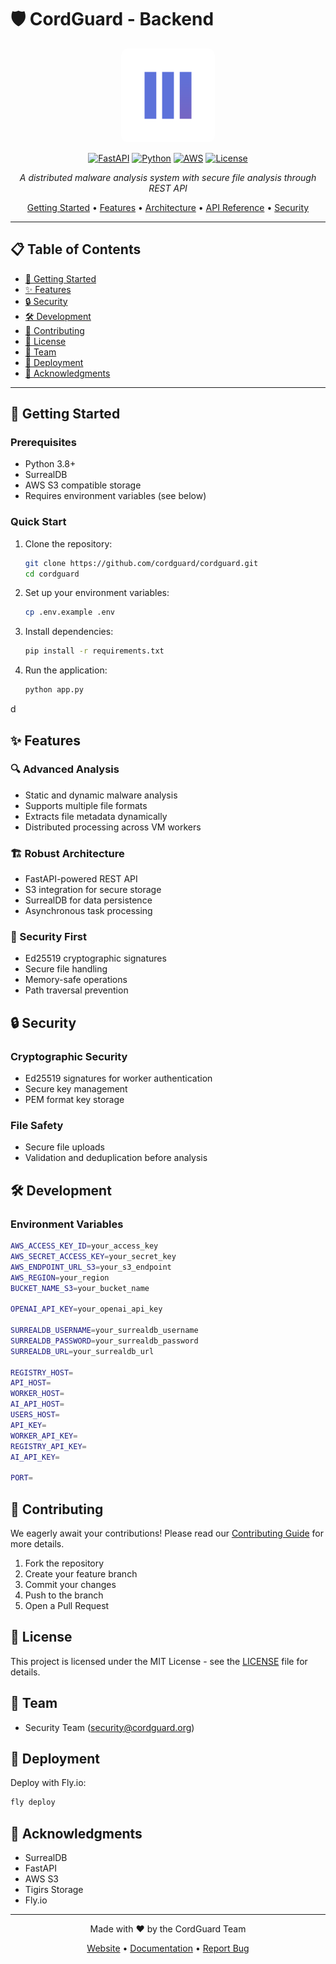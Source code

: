 # 🛡️ CordGuard - Backend

<div align="center">

<img src="cordguard-assets/logo.png" width="150" height="150" style="border-radius: 10px;" alt="CordGuard Logo">

[![FastAPI](https://img.shields.io/badge/FastAPI-005571?style=for-the-badge&logo=fastapi)](https://fastapi.tiangolo.com)
[![Python](https://img.shields.io/badge/python-3670A0?style=for-the-badge&logo=python&logoColor=ffdd54)](https://www.python.org)
[![AWS](https://img.shields.io/badge/AWS-%23FF9900.svg?style=for-the-badge&logo=amazon-aws&logoColor=white)](https://aws.amazon.com)
[![License](https://img.shields.io/badge/license-MIT-blue.svg?style=for-the-badge)](LICENSE)

*A distributed malware analysis system with secure file analysis through REST API*

[Getting Started](#-getting-started) •
[Features](#-features) •
[Architecture](#%EF%B8%8F-architecture) •
[API Reference](#-api-reference) •
[Security](#-security)

</div>

---

## 📋 Table of Contents
- [🚀 Getting Started](#-getting-started)
- [✨ Features](#-features)
- [🔒 Security](#-security)
- [🛠️ Development](#️-development)
- [🤝 Contributing](#-contributing)
- [📄 License](#-license)
- [👥 Team](#-team)
- [🚀 Deployment](#-deployment)
- [🙏 Acknowledgments](#-acknowledgments)

---

## 🚀 Getting Started

### Prerequisites
- Python 3.8+
- SurrealDB
- AWS S3 compatible storage
- Requires environment variables (see below)

### Quick Start

1. Clone the repository:
   ```bash
   git clone https://github.com/cordguard/cordguard.git
   cd cordguard
   ```

2. Set up your environment variables:
   ```bash
   cp .env.example .env
   ```

3. Install dependencies:
   ```bash
   pip install -r requirements.txt
   ```

4. Run the application:
   ```bash
   python app.py
   ```
d

## ✨ Features

### 🔍 Advanced Analysis
- Static and dynamic malware analysis
- Supports multiple file formats
- Extracts file metadata dynamically 
- Distributed processing across VM workers

### 🏗️ Robust Architecture
- FastAPI-powered REST API
- S3 integration for secure storage
- SurrealDB for data persistence
- Asynchronous task processing

### 🔐 Security First
- Ed25519 cryptographic signatures
- Secure file handling
- Memory-safe operations
- Path traversal prevention



## 🔒 Security

### Cryptographic Security
- Ed25519 signatures for worker authentication
- Secure key management
- PEM format key storage

### File Safety
- Secure file uploads
- Validation and deduplication before analysis


## 🛠️ Development

### Environment Variables
```bash
AWS_ACCESS_KEY_ID=your_access_key
AWS_SECRET_ACCESS_KEY=your_secret_key
AWS_ENDPOINT_URL_S3=your_s3_endpoint
AWS_REGION=your_region
BUCKET_NAME_S3=your_bucket_name

OPENAI_API_KEY=your_openai_api_key

SURREALDB_USERNAME=your_surrealdb_username
SURREALDB_PASSWORD=your_surrealdb_password
SURREALDB_URL=your_surrealdb_url

REGISTRY_HOST=
API_HOST=
WORKER_HOST=
AI_API_HOST=
USERS_HOST=
API_KEY=
WORKER_API_KEY=
REGISTRY_API_KEY=
AI_API_KEY=

PORT=
```


## 🤝 Contributing

We eagerly await your contributions! Please read our [Contributing Guide](CONTRIBUTING.md) for more details.

1. Fork the repository
2. Create your feature branch
3. Commit your changes
4. Push to the branch
5. Open a Pull Request


## 📄 License

This project is licensed under the MIT License - see the [LICENSE](LICENSE) file for details.


## 👥 Team

- Security Team (security@cordguard.org)


## 🚀 Deployment

Deploy with Fly.io:
```bash
fly deploy
```


## 🙏 Acknowledgments

- SurrealDB
- FastAPI
- AWS S3
- Tigirs Storage
- Fly.io

---

<div align="center">

Made with ❤️ by the CordGuard Team

[Website](https://cordguard.org) • 
[Documentation](https://docs.cordguard.org) • 
[Report Bug](https://github.com/CordGuard/cordguard-backend/issues)

</div>